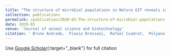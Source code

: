 ```yaml
---
title: "The structure of microbial populations in Nelore GIT reveals inter-dependency of methanogens in feces and rumen."
collection: publications
permalink: /publication/2020-03-The-structure-of-microbial-populations-in-Nelore-GIT-reveals-inter-dependency-of-methanogens-in-feces-and-rumen
date: 2020-03
venue: 'Journal of animal science and biotechnology'
citation: ' Bruno Andrade,  Flavia Bressani,  Rafael Cuadrat,  Polyana Tizioto,  Priscila Oliveira,  Gerson Mourão,  Luiz Coutinho,  James Reecy,  James Koltes,  Paul Walsh,  Alexandre Berndt,  Julio Palhares,  Luciana Regitano, &quot;The structure of microbial populations in Nelore GIT reveals inter-dependency of methanogens in feces and rumen..&quot; Journal of animal science and biotechnology, 2020.' 
---
```

Use [Google Scholar](https://scholar.google.com/scholar?q=The+structure+of+microbial+populations+in+Nelore+GIT+reveals+inter+dependency+of+methanogens+in+feces+and+rumen.){:target="_blank"} for full citation

